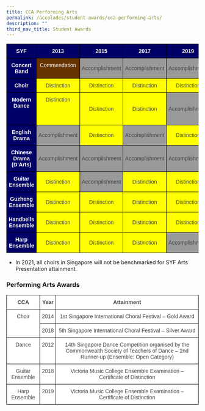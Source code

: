 ```yaml
---
title: CCA Performing Arts
permalink: /accolades/student-awards/cca-performing-arts/
description: ""
third_nav_title: Student Awards
---
```

<style type="text/css">
.tg  {border-collapse:collapse;border-spacing:0;}
.tg td{border-color:black;border-style:solid;border-width:1px;font-family:Arial, sans-serif;font-size:14px;
  overflow:hidden;padding:10px 5px;word-break:normal;}
.tg th{border-color:black;border-style:solid;border-width:1px;font-family:Arial, sans-serif;font-size:14px;
  font-weight:normal;overflow:hidden;padding:10px 5px;word-break:normal;}
.tg .tg-6nlj{background-color:#630;color:#FFF;text-align:center;vertical-align:top}
.tg .tg-ncov{background-color:#FFF;color:#454545;text-align:center;vertical-align:middle}
.tg .tg-sve1{background-color:#FF0;color:#454545;text-align:center;vertical-align:middle}
.tg .tg-8ad3{background-color:#006;color:#FFF;font-weight:bold;text-align:center;vertical-align:top}
.tg .tg-xx4e{background-color:#999;color:#454545;text-align:center;vertical-align:middle}
.tg .tg-ojvt{background-color:#FF0;color:#454545;text-align:center;vertical-align:top}
</style>
<table class="tg">
<thead>
  <tr>
    <th class="tg-8ad3"><span style="color:white">SYF</span></th>
    <th class="tg-8ad3"><span style="color:#FFF">2013</span></th>
    <th class="tg-8ad3"><span style="color:#FFF">2015</span></th>
    <th class="tg-8ad3"><span style="color:#FFF">2017</span></th>
    <th class="tg-8ad3"><span style="color:#FFF">2019</span></th>
    <th class="tg-8ad3"><span style="color:#FFF">2021</span></th>
  </tr>
</thead>
<tbody>
  <tr>
    <td class="tg-8ad3"><span style="color:white">Concert Band</span></td>
    <td class="tg-6nlj"><span style="color:#FFF">Commendation</span></td>
    <td class="tg-xx4e">Accomplishment</td>
    <td class="tg-xx4e">Accomplishment</td>
    <td class="tg-xx4e">Accomplishment</td>
    <td class="tg-xx4e">Accomplishment<br>(2 teams)<br></td>
  </tr>
  <tr>
    <td class="tg-8ad3"><span style="color:white">Choir</span></td>
    <td class="tg-sve1">Distinction</td>
    <td class="tg-sve1">Distinction</td>
    <td class="tg-sve1">Distinction</td>
    <td class="tg-sve1">Distinction</td>
    <td class="tg-ncov">Not Applicable* </td>
  </tr>
  <tr>
    <td class="tg-8ad3"><span style="color:white">Modern Dance</span></td>
    <td class="tg-ojvt">Distinction</td>
    <td class="tg-sve1">Distinction</td>
    <td class="tg-sve1">Distinction</td>
    <td class="tg-xx4e">Accomplishment</td>
    <td class="tg-sve1">Distinction<br>(Team A)<br>Accomplishment (Team B)  </td>
  </tr>
  <tr>
    <td class="tg-8ad3"><span style="color:white">English Drama</span></td>
    <td class="tg-xx4e">Accomplishment</td>
    <td class="tg-sve1">Distinction</td>
    <td class="tg-xx4e">Accomplishment</td>
    <td class="tg-sve1">Distinction</td>
    <td class="tg-sve1">Distinction</td>
  </tr>
  <tr>
    <td class="tg-8ad3"><span style="color:white">Chinese Drama (D’Arts)</span></td>
    <td class="tg-xx4e">Accomplishment</td>
    <td class="tg-xx4e">Accomplishment</td>
    <td class="tg-xx4e">Accomplishment</td>
    <td class="tg-xx4e">Accomplishment</td>
    <td class="tg-sve1">Distinction</td>
  </tr>
  <tr>
    <td class="tg-8ad3"><span style="color:white">Guitar Ensemble</span></td>
    <td class="tg-sve1"><span style="background-color:#FF0">Distinction</span></td>
    <td class="tg-xx4e">Accomplishment</td>
    <td class="tg-sve1">Distinction</td>
    <td class="tg-sve1">Distinction</td>
    <td class="tg-xx4e">Accomplishment </td>
  </tr>
  <tr>
    <td class="tg-8ad3"><span style="color:white">Guzheng</span> <span style="color:white">Ensemble</span></td>
    <td class="tg-sve1">Distinction</td>
    <td class="tg-sve1">Distinction</td>
    <td class="tg-sve1">Distinction</td>
    <td class="tg-sve1">Distinction</td>
    <td class="tg-sve1">Distinction</td>
  </tr>
  <tr>
    <td class="tg-8ad3"><span style="color:white">Handbells</span> <span style="color:white">Ensemble</span></td>
    <td class="tg-sve1"><span style="background-color:#FF0">Distinction</span></td>
    <td class="tg-sve1">Distinction</td>
    <td class="tg-sve1">Distinction</td>
    <td class="tg-sve1">Distinction</td>
    <td class="tg-xx4e">Accomplishment</td>
  </tr>
  <tr>
    <td class="tg-8ad3"><span style="color:white">Harp</span> <span style="color:white">Ensemble</span></td>
    <td class="tg-sve1">Distinction</td>
    <td class="tg-sve1">Distinction</td>
    <td class="tg-sve1">Distinction</td>
    <td class="tg-xx4e">Accomplishment</td>
    <td class="tg-sve1">Distinction</td>
  </tr>
</tbody>
</table>

* In 2021, all choirs in Singapore will not be benchmarked for SYF Arts Presentation attainment.

### Performing Arts Awards

<style type="text/css">
.tg  {border-collapse:collapse;border-spacing:0;}
.tg td{border-color:black;border-style:solid;border-width:1px;font-family:Arial, sans-serif;font-size:14px;
  overflow:hidden;padding:10px 5px;word-break:normal;}
.tg th{border-color:black;border-style:solid;border-width:1px;font-family:Arial, sans-serif;font-size:14px;
  font-weight:normal;overflow:hidden;padding:10px 5px;word-break:normal;}
.tg .tg-sxkx{background-color:#FFF;color:#454545;text-align:center;vertical-align:top}
.tg .tg-2fwu{background-color:#FFF;color:#454545;font-weight:bold;text-align:center;vertical-align:top}
</style>
<table class="tg">
<thead>
  <tr>
    <th class="tg-2fwu">CCA</th>
    <th class="tg-2fwu">Year</th>
    <th class="tg-2fwu">Attainment</th>
  </tr>
</thead>
<tbody>
  <tr>
    <td class="tg-sxkx" rowspan="2">Choir</td>
    <td class="tg-sxkx">2014</td>
    <td class="tg-sxkx">1st Singapore International Choral Festival – Gold Award</td>
  </tr>
  <tr>
    <td class="tg-sxkx">2018</td>
    <td class="tg-sxkx">5th Singapore International Choral Festival – Silver Award</td>
  </tr>
  <tr>
    <td class="tg-sxkx">Dance</td>
    <td class="tg-sxkx">2012</td>
    <td class="tg-sxkx">14th Singapore Dance Competition organised by the Commonwealth Society of Teachers of Dance – 2nd Runner-up (Ensemble: Open Category)</td>
  </tr>
  <tr>
    <td class="tg-sxkx">Guitar Ensemble</td>
    <td class="tg-sxkx">2018</td>
    <td class="tg-sxkx">Victoria Music College Ensemble Examination – Certificate of Distinction</td>
  </tr>
  <tr>
    <td class="tg-sxkx">Harp Ensemble</td>
    <td class="tg-sxkx">2019</td>
    <td class="tg-sxkx">Victoria Music College Ensemble Examination – Certificate of Distinction</td>
  </tr>
</tbody>
</table>